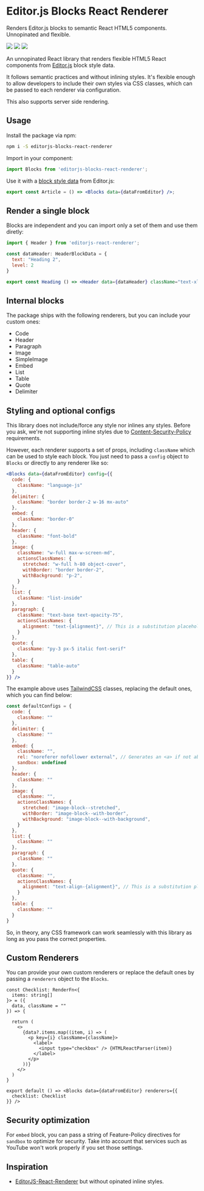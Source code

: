 # Editor.js Blocks React Renderer

Renders Editor.js blocks to semantic React HTML5 components. Unnopinated and flexible.

[![](https://flat.badgen.net/npm/v/editorjs-blocks-react-renderer)](https://www.npmjs.com/package/editorjs-blocks-react-renderer)
[![](https://flat.badgen.net/npm/license/editorjs-blocks-react-renderer)](https://www.npmjs.com/package/editorjs-blocks-react-renderer)
[![](https://flat.badgen.net/npm/types/editorjs-blocks-react-renderer)](https://www.npmjs.com/package/editorjs-blocks-react-renderer)

An unnopinated React library that renders flexible HTML5 React components from [Editor.js](https://editorjs.io/) block style data.

It follows semantic practices and without inlining styles. It's flexible enough to allow developers to include their own styles via CSS classes, which can be passed to each renderer via configuration.

This also supports server side rendering.

## Usage

Install the package via npm:
```sh
npm i -S editorjs-blocks-react-renderer
```

Import in your component:
```js
import Blocks from 'editorjs-blocks-react-renderer';
```

Use it with a [block style data](https://editorjs.io/saving-data) from Editor.js:
```jsx
export const Article = () => <Blocks data={dataFromEditor} />;
```

## Render a single block

Blocks are independent and you can import only a set of them and use them diretly:
```jsx
import { Header } from 'editorjs-react-renderer';

const dataHeader: HeaderBlockData = {
  text: "Heading 2",
  level: 2
}

export const Heading () => <Header data={dataHeader} className="text-xl" />;
```

## Internal blocks

The package ships with the following renderers, but you can include your custom ones:
- Code
- Header
- Paragraph
- Image
- SimpleImage
- Embed
- List
- Table
- Quote
- Delimiter

## Styling and optional configs

This library does not include/force any style nor inlines any styles. Before you ask, we're not supporting inline styles due to [Content-Security-Policy](https://developer.mozilla.org/en-US/docs/Web/HTTP/CSP) requirements.

However, each renderer supports a set of props, including `className` which can be used to style each block. You just need to pass a `config` object to `Blocks` or directly to any renderer like so:

```jsx
<Blocks data={dataFromEditor} config={{
  code: {
    className: "language-js"
  },
  delimiter: {
    className: "border border-2 w-16 mx-auto"
  },
  embed: {
    className: "border-0"
  },
  header: {
    className: "font-bold"
  },
  image: {
    className: "w-full max-w-screen-md",
    actionsClassNames: {
      stretched: "w-full h-80 object-cover",
      withBorder: "border border-2",
      withBackground: "p-2",
    }
  },
  list: {
    className: "list-inside"
  },
  paragraph: {
    className: "text-base text-opacity-75",
    actionsClassNames: {
      alignment: "text-{alignment}", // This is a substitution placeholder: left or center.
    }
  },
  quote: {
    className: "py-3 px-5 italic font-serif"
  },
  table: {
    className: "table-auto"
  }
}} />
```

The example above uses [TailwindCSS](https://tailwindcss.com/) classes, replacing the default ones, which you can find below:

```js
const defaultConfigs = {
  code: {
    className: ""
  },
  delimiter: {
    className: ""
  },
  embed: {
    className: "",
    rel: "noreferer nofollower external", // Generates an <a> if not able to receive an "embed" property
    sandbox: undefined
  },
  header: {
    className: ""
  },
  image: {
    className: "",
    actionsClassNames: {
      stretched: "image-block--stretched",
      withBorder: "image-block--with-border",
      withBackground: "image-block--with-background",
    }
  },
  list: {
    className: ""
  },
  paragraph: {
    className: ""
  },
  quote: {
    className: "",
    actionsClassNames: {
      alignment: "text-align-{alignment}", // This is a substitution placeholder: left or center.
    }
  },
  table: {
    className: ""
  }
}
```

So, in theory, any CSS framework can work seamlessly with this library as long as you pass the correct properties.

## Custom Renderers

You can provide your own custom renderers or replace the default ones by passing a `renderers` object to the `Blocks`.

```tsx
const Checklist: RenderFn<{
  items: string[]
}> = ({
  data, className = ""
}) => {

  return (
    <>
      {data?.items.map((item, i) => (
        <p key={i} className={className}>
          <label>
            <input type="checkbox" /> {HTMLReactParser(item)}
          </label>
        </p>
      ))}
    </>
  )
}

export default () => <Blocks data={dataFromEditor} renderers={{
  checklist: Checklist
}} />
```

## Security optimization

For `embed` block, you can pass a string of Feature-Policy directives for `sandbox` to optimize for security. Take into account that services such as YouTube won't work properly if you set those settings.


## Inspiration

- [EditorJS-React-Renderer](https://github.com/BomdiZane/EditorJS-React-Renderer) but without opinated inline styles.
